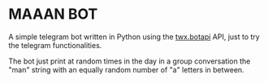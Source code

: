 # MAAAN BOT

A simple telegram bot written in Python using the [twx.botapi](https://github.com/datamachine/twx.botapi) API, just to try the telegram functionalities.

The bot just print at random times in the day in a group conversation the "man" string with an equally random number of "a" letters in between.
